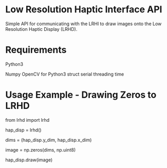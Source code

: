 # Low Resolution Haptic Interface API 

Simple API for communicating with the LRHI to draw images onto the Low Resolution Haptic Display (LRHD). 

# Requirements

Python3 

Numpy 
OpenCV for Python3
struct
serial
threading 
time

# Usage Example - Drawing Zeros to LRHD

from lrhd import lrhd

hap_disp = lrhd()

dims = (hap_disp.y_dim, hap_disp.x_dim)

image = np.zeros(dims, np.uint8)

hap_disp.draw(image)
